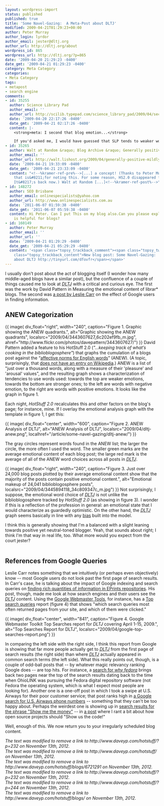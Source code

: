 ```yaml
---
layout: wordpress-import
status: published
published: true
title: 'Some Navel-Gazing:  A Meta-Post about DLTJ'
modified: 2009-04-21T01:29:23+00:00
author: Peter Murray
author_login: lyrdor
author_email: jester@dltj.org
author_url: http://dltj.org/about
wordpress_id: 865
wordpress_url: http://dltj.org/?p=865
date: '2009-04-20 21:29:23 -0400'
date_gmt: '2009-04-21 01:29:23 -0400'
category: Meta Category
categories:
- Meta Category
tags:
- metapost
- search engine
comments:
- id: 35255
  author: Science Library Pad
  author_email: ''
  author_url: http://scilib.typepad.com/science_library_pad/2009/04/second-that-blog-emotion.html
  date: '2009-04-20 22:17:26 -0400'
  date_gmt: '2009-04-21 02:17:26 -0400'
  content: |-
    <strong>meta: I second that blog emotion...</strong>

    If you'd asked me, I would have guessed that SLP tends to weaker words that are somewhat negative, as mild criticism is a common theme for me. According to HotStuff 2.0 for Science Library Pad however, I apparently tend to......
- id: 35265
  author: Walt at Random &raquo; Blog Archive &raquo; Generally positive, mildly aroused
  author_email: ''
  author_url: http://walt.lishost.org/2009/04/generally-positive-mildly-aroused/
  date: '2009-04-21 19:33:09 -0400'
  date_gmt: '2009-04-21 23:33:09 -0400'
  content: "<!--%kramer-ref-pre%-->[...] a concept! (Thanks to Peter Murray&#8211;DLTJ,
    that is&#8211;for noting this. For some reason, HS2.0 disappeared from my blogroll.
    It&#8217;s back now.) Walt at Random [...]<!--%kramer-ref-post%-->"
- id: 148272
  author: SEO Brisbane
  author_email: onlinespecialists@yahoo.com
  author_url: http://www.onlinespecialists.com.au
  date: '2011-06-07 01:59:38 -0400'
  date_gmt: '2011-06-07 05:59:38 -0400'
  content: Hi Peter. Can I put This on my blog also.Can you please explain how it
    is helpful for blogs?
- id: 160149
  author: Peter Murray
  author_email: ''
  author_url: ''
  date: '2009-04-21 01:29:29 -0400'
  date_gmt: '2009-04-21 05:29:29 -0400'
  content: '<span class="topsy_trackback_comment"><span class="topsy_twitter_username"><span
    class="topsy_trackback_content">New blog post: Some Navel-Gazing:  A Meta-Post
    about DLTJ http://tinyurl.com/dfovfr</span></span>'
---
```

<p>I usually don't post about the act of blogging itself (I wonder how many middle-aged blogs have a similar post), but the confluence of a couple of things caused me to look at <acronym title="Disruptive Library Technology Jester"><i>DLTJ</i></acronym> with a critical and curious eye.  The first was the work by David Pattern in <span class="removed_link" title="http://www.daveyp.com/hotstuff/?p=232">Measuring the emotional content of librar* blogs</span>.  The second was <a href="http://repositoryman.blogspot.com/2009/04/pagerank-and-repositories.html" title="RepositoryMan: PageRank and Repositories">a post by Leslie Carr</a> on the effect of Google users in finding information.</p>
<h2>ANEW Categorization</h2>
<p> {{ image(
    div_float="right",
    width="240",
    caption="Figure 1.  Graphic showing the ANEW quadrants.",
    alt="Graphic showing the ANEW quadrants",
    localsrc="2009/04/3443607627_6c202ef9fb_m.jpg",
    ahref="http://www.flickr.com/photos/davepattern/3443607627/") }} David Pattern <span class="removed_link" title="http://www.daveyp.com/hotstuff/?p=232">added a feature</span> to his <span class="removed_link" title="http://www.daveyp.com/hotstuff/">HotStuff 2.0</span> (<i>"&hellip;keeping track of what&rsquo;s cooking in the biblioblogosphere"</i>) that graphs the cumulation of a blogs post against the &ldquo;<a href="http://csea.phhp.ufl.edu/Media.html#bottommedia" title="NIMH Center for the Study of Emotion and Attention">affective norms for English words</a>&rdquo; (ANEW).  (A topic, surprisingly, that <a href="http://en.wikipedia.org/w/index.php?title=Special%3ASearch&search=affective+norms+for+English+words&go=Go" title="Wikipedia search for 'affective norms for English words'">does not have an entry on Wikipedia</a>.)  ANEW is a list of "just over a thousand words, along with a measure of their 'pleasure' and 'arousal' values", and the resulting graph shows a characterization of tendencies to use words used:  towards the top are weaker emotions, towards the bottom are stronger ones; to the left are words with negative emotion, to the right are words with positive emotions.  It looks like the graph in figure 1.</p>
<p>Each night, <i>HotStuff 2.0</i> recalculates this and other factors on the blog's page; for instance, <span class="removed_link" title="http://www.daveyp.com/hotstuff/blogs/6721291">mine</span>.  If I overlay the emotional analysis graph with the template in figure 1, I get this:</p>
<p>{{ image(
    div_float="center",
    width="600",
    caption="Figure 2.  ANEW Analysis of DLTJ",
    alt="ANEW Analysis of DLTJ",
    localsrc="2009/04/dltj-anew.png",
    localhref="/article/some-navel-gazing/dltj-anew/") }}
</p>
<p>The gray circles represent words found in the ANEW list; the larger the circle, the more often I used the word.  The smaller green marks are the average emotional content of each blog post; the large red mark is the average of all of the ANEW word choices across all posts in <acronym title="Disruptive Library Technology Jester"><i>DLTJ</i></acronym>.</p>
<p>{{ image(
    div_float="right",
    width="240",
    caption="Figure 3.  Just over 24,000 blog posts plotted by their average emotional content show that the majority of the posts contain positive emotional content.",
    alt="Emotional makeup of 24,041 biblioblogosphere posts",
    localsrc="2009/04/3445894118_34c809347c_m.jpg") }}
 Not surprisingly, I suppose, the emotional word choice of <acronym title="Disruptive Library Technology Jester"><i>DLTJ</i></acronym> is not unlike the <span class="removed_link" title="http://www.daveyp.com/hotstuff/blogs/">biblioblogosphere tracked by <i>HotStuff 2.0</i></span> (as showing in figure 3).  I wonder if this is a reflection of the profession in general:  an emotional state that I would characterize as guardedly optimistic.  On the other hand, the <acronym title="Disruptive Library Technology Jester"><i>DLTJ</i></acronym> graph seems basically in line with any <a href="http://www.flickr.com/photos/davepattern/3444471972/" title="scatter on Flickr - Photo Sharing!">bias</a> built into the model. </p>
<p>I think this is generally showing that I'm a balanced with a slight leaning towards positive yet neutral-toned blogger.  Yeah, that sounds about right; I think I'm that way in real life, too.  What more would you expect from the court jester?<br />
<br clear="all" /></p>
<h2>References from Google Queries</h2>
<p>Leslie Carr notes something that we intuitively (or perhaps even objectively) know -- most Google users do not look past the first page of search results.  In Carr's case, he is talking about the impact of Google indexing and search queries on <a href="http://repositoryman.blogspot.com/2009/04/pagerank-and-repositories.html" title="RepositoryMan: PageRank and Repositories">finding rich quantities of information in EPrints repositories</a>.  His post, though, made me look at how search engines and their users see the <acronym title="Disruptive Library Technology Jester"><i>DLTJ</i></acronym> content.   Using the <a href="https://www.google.com/webmasters/tools/">Google Webmaster Tools</a>, for instance, has a <a href="https://www.google.com/support/webmasters/bin/answer.py?answer=35252&amp;ctx=tltp&amp;hl=en">Top search queries</a> report (figure 4) that shows "which search queries most often returned pages from your site, and which of them were clicked."</p>
{{ image(
    div_float="center",
    width="841",
    caption="Figure 4. Google Webmaster Toolkit Top Searches report for <i>DLTJ</i> covering April 1-15, 2009.",
    alt="Top Searches Report for DLTJ",
    localsrc="2009/04/google-top-searches-report.png") }}
<p>In comparing the left side with the right side, I think this report from Google is showing that far more people actually get to <acronym title="Disruptive Library Technology Jester"><i>DLTJ</i></acronym> from the first page of search results (the right side) than where <acronym title="Disruptive Library Technology Jester"><i>DLTJ</i></acronym> actually appeared in common search terms (the left side).  What this really points out, though, is a couple of odd-ball posts that -- by whatever magic relevancy ranking Google does -- are top hits.  For instance, a <a href="http://www.google.com/search?q=why+fedora" title="http://www.google.com/search?q=why+fedora">search for <i>why fedora</i></a> brings back two pages near the top of the search results dating back to the time when OhioLINK was pursuing the Fedora digital repository software (not Fedora the operating system, which is what I expect most people are looking for).  Another one is a one-off post in which I took a swipe at U.S. Airways for their poor customer service; that post ranks high in <a href="http://www.google.com/search?q=us+airways+customer+relations+phone+number&amp;hl=en" title="us airways customer relations phone number - Google Search">a Google search for U.S. Airways phone numbers</a> -- something that they can't be too happy about.  Perhaps the weirdest one is showing up in <a href="http://www.google.com/search?q=show+me+the+money" title="http://www.google.com/search?q=show+me+the+money">search results for the phrase "Show me the money"</a> -- in <a href="/article/show-me-the-code/">a post</a> where I rant a bit about how open source projects should "Show us the code!"</p>
<p>Well, enough of this.  We now return you to your irregularly scheduled blog content.
<p style="padding:0;margin:0;font-style:italic;" class="removed_link">The text was modified to remove a link to http://www.daveyp.com/hotstuff/?p=232 on November 13th, 2012.</p>
<p style="padding:0;margin:0;font-style:italic;" class="removed_link">The text was modified to remove a link to http://www.daveyp.com/hotstuff/ on November 13th, 2012.</p>
<p style="padding:0;margin:0;font-style:italic;" class="removed_link">The text was modified to remove a link to http://www.daveyp.com/hotstuff/blogs/6721291 on November 13th, 2012.</p>
<p style="padding:0;margin:0;font-style:italic;" class="removed_link">The text was modified to remove a link to http://www.daveyp.com/hotstuff/?p=232 on November 13th, 2012.</p>
<p style="padding:0;margin:0;font-style:italic;" class="removed_link">The text was modified to remove a link to http://www.daveyp.com/hotstuff/?p=244 on November 13th, 2012.</p>
<p style="padding:0;margin:0;font-style:italic;" class="removed_link">The text was modified to remove a link to http://www.daveyp.com/hotstuff/blogs/ on November 13th, 2012.</p>
